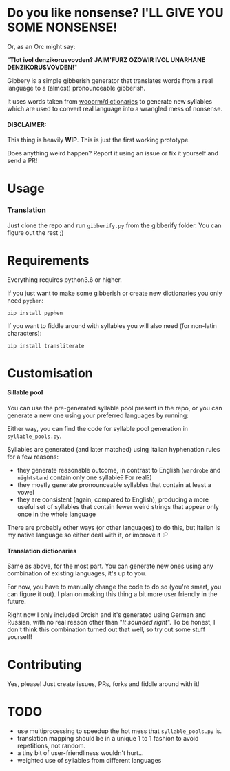 # Do you like nonsense? I'LL GIVE YOU SOME NONSENSE!

Or, as an Orc might say:

"**Tlot ivol denzikorusvovden? JAIM'FURZ OZOWIR IVOL UNARHANE DENZIKORUSVOVDEN!**"

Gibbery is a simple gibberish generator that translates words from a real language to a (almost) pronounceable gibberish.

It uses words taken from [wooorm/dictionaries](https://github.com/wooorm/dictionaries/tree/master/dictionaries) to generate new syllables which are used to convert real language into a wrangled mess of nonsense.

#### DISCLAIMER:

This thing is heavily **WIP**. This is just the first working prototype.

Does anything weird happen? Report it using an issue or fix it yourself and send a PR!

# Usage

### Translation

Just clone the repo and run `gibberify.py` from the gibberify folder. You can figure out the rest ;)

# Requirements

Everything requires python3.6 or higher.

If you just want to make some gibberish or create new dictionaries you only need `pyphen`:
```
pip install pyphen
```

If you want to fiddle around with syllables you will also need (for non-latin characters):
```
pip install transliterate
```

# Customisation

#### Sillable pool

You can use the pre-generated syllable pool present in the repo, or you can generate a new one using your preferred languages by running:

Either way, you can find the code for syllable pool generation in `syllable_pools.py`.

Syllables are generated (and later matched) using Italian hyphenation rules for a few reasons:
- they generate reasonable outcome, in contrast to English (`wardrobe` and `nightstand` contain only one syllable? For real?)
- they mostly generate pronounceable syllables that contain at least a vowel
- they are consistent (again, compared to English), producing a more useful set of syllables that contain fewer weird strings that appear only once in the whole language

There are probably other ways (or other languages) to do this, but Italian is my native language so either deal with it, or improve it :P

#### Translation dictionaries

Same as above, for the most part. You can generate new ones using any combination of existing languages, it's up to you.

For now, you have to manually change the code to do so (you're smart, you can figure it out).
I plan on making this thing a bit more user friendly in the future.

Right now I only included Orcish and it's generated using German and Russian, with no real reason other than "*It sounded right*".
To be honest, I don't think this combination turned out that well, so try out some stuff yourself!

# Contributing

Yes, please! Just create issues, PRs, forks and fiddle around with it!

# TODO

- use multiprocessing to speedup the hot mess that `syllable_pools.py` is.
- translation mapping should be in a unique 1 to 1 fashion to avoid repetitions, not random.
- a tiny bit of user-friendliness wouldn't hurt... 
- weighted use of syllables from different languages
